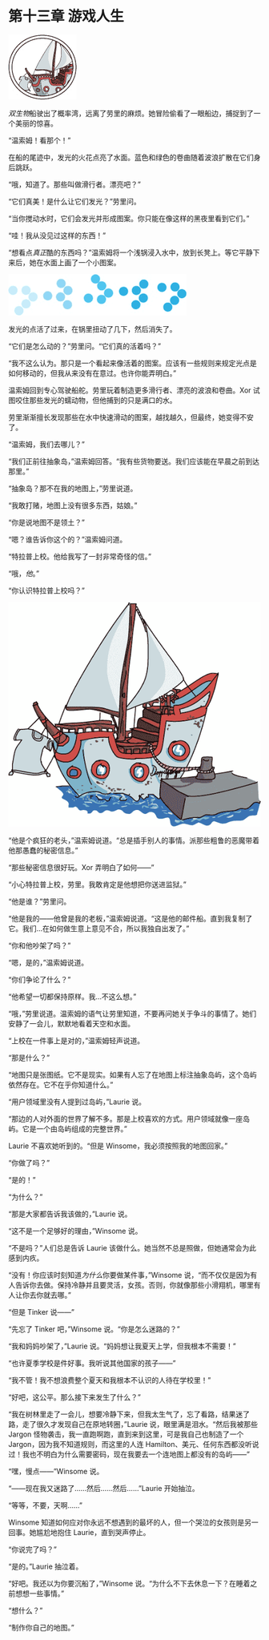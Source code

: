 # 第十三章 游戏人生

![image with no caption](img/085fig01.png.jpg)

*双生物*船驶出了概率湾，远离了劳里的麻烦。她冒险偷看了一眼船边，捕捉到了一个美丽的惊喜。

“温索姆！看那个！”

在船的尾迹中，发光的火花点亮了水面。蓝色和绿色的卷曲随着波浪扩散在它们身后跳跃。

“哦，知道了。那些叫做滑行者。漂亮吧？”

“它们真美！是什么让它们发光？”劳里问。

“当你搅动水时，它们会发光并形成图案。你只能在像这样的黑夜里看到它们。”

“哇！我从没见过这样的东西！”

“想看点*真正*酷的东西吗？”温索姆将一个浅锅浸入水中，放到长凳上。等它平静下来后，她在水面上画了一个小图案。

![image with no caption](img/086fig01.png.jpg)

发光的点活了过来，在锅里扭动了几下，然后消失了。

“它们是怎么动的？”劳里问。“它们真的活着吗？”

“我不这么认为。那只是一个看起来像活着的图案。应该有一些规则来规定光点是如何移动的，但我从来没有在意过。也许你能弄明白。”

温索姆回到专心驾驶船舵。劳里玩着制造更多滑行者、漂亮的波浪和卷曲。Xor 试图咬住那些发光的蠕动物，但他捕到的只是满口的水。

劳里渐渐擅长发现那些在水中快速滑动的图案，越找越久，但最终，她变得不安了。

“温索姆，我们去哪儿？”

“我们正前往抽象岛，”温索姆回答。“我有些货物要送。我们应该能在早晨之前到达那里。”

“抽象岛？那不在我的地图上，”劳里说道。

“我敢打赌，地图上没有很多东西，姑娘。”

“你是说地图不是领土？”

“嗯？谁告诉你这个的？”温索姆问道。

“特拉普上校。他给我写了一封非常奇怪的信。”

“哦，*他*。”

“你认识特拉普上校吗？”

![image with no caption](img/087fig01.png.jpg)

“他是个疯狂的老头，”温索姆说道。“总是插手别人的事情。派那些粗鲁的恶魔带着他那愚蠢的秘密信息。”

“那些秘密信息很好玩。Xor 弄明白了如何——”

“小心特拉普上校，劳里。我敢肯定是他想把你送进监狱。”

“他是谁？”劳里问。

“他是我的——他曾是我的老板，”温索姆说道。“这是他的邮件船。直到我复制了它。我们…在如何做生意上意见不合，所以我独自出发了。”

“你和他吵架了吗？”

“嗯，是的，”温索姆说道。

“你们争论了什么？”

“他希望一切都保持原样。我…不这么想。”

“哦，”劳里说道。温索姆的语气让劳里知道，不要再问她关于争斗的事情了。她们安静了一会儿，默默地看着天空和水面。

“上校在一件事上是对的，”温索姆轻声说道。

“那是什么？”

“地图只是张图纸。它不是现实。如果有人忘了在地图上标注抽象岛屿，这个岛屿依然存在。它不在乎你知道什么。”

“用户领域里没有人提到过岛屿，”Laurie 说。

“那边的人对外面的世界了解不多。那是上校喜欢的方式。用户领域就像一座岛屿。它是一个由岛屿组成的完整世界。”

Laurie 不喜欢她听到的。“但是 Winsome，我必须按照我的地图回家。”

“你做了吗？”

“是的！”

“为什么？”

“那是大家都告诉我该做的，”Laurie 说。

“这不是一个足够好的理由，”Winsome 说。

“不是吗？”人们总是告诉 Laurie 该做什么。她当然不总是照做，但她通常会为此感到内疚。

“没有！你应该时刻知道*为什么*你要做某件事，”Winsome 说，“而不仅仅是因为有人告诉你去做。保持冷静并且要灵活，女孩。否则，你就像那些小滑翔机，哪里有人让你去你就去哪。”

“但是 Tinker 说——”

“先忘了 Tinker 吧，”Winsome 说。“你是怎么迷路的？”

“我和妈妈吵架了，”Laurie 说。“妈妈想让我夏天上学，但我根本不需要！”

“也许夏季学校是件好事。我听说其他国家的孩子——”

“我不管！我不想浪费整个夏天和我根本不认识的人待在学校里！”

“好吧，这公平。那么接下来发生了什么？”

“我在树林里走了一会儿，想要冷静下来，但我太生气了，忘了看路，结果迷了路，走了很久才发现自己在原地转圈，”Laurie 说，眼里满是泪水。“然后我被那些 Jargon 怪物袭击，我一直跑啊跑，直到来到这里，可是我自己也制造了一个 Jargon，因为我不知道规则，而这里的人连 Hamilton、美元、任何东西都没听说过！我也不明白为什么需要密码，现在我要去一个连地图上都没有的岛屿——”

“嘿，慢点——”Winsome 说。

“——现在我又迷路了……然后……然后……”Laurie 开始抽泣。

“等等，不要，天啊……”

Winsome 知道如何应对你永远不想遇到的最坏的人，但一个哭泣的女孩则是另一回事。她尴尬地抱住 Laurie，直到哭声停止。

“你说完了吗？”

“是的。”Laurie 抽泣着。

“好吧。我还以为你要沉船了，”Winsome 说。“为什么不下去休息一下？在睡着之前想想一些事情。”

“想什么？”

“制作你自己的地图。”
